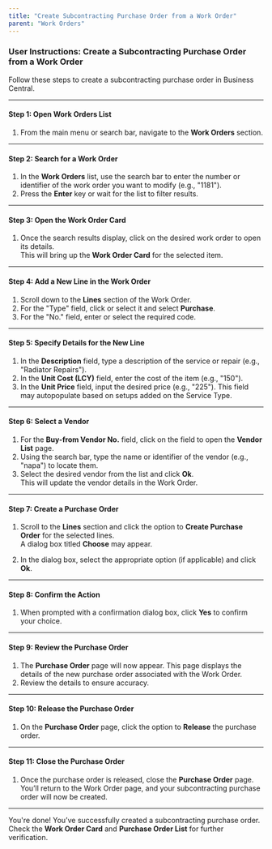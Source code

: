 ```yaml
---
title: "Create Subcontracting Purchase Order from a Work Order"
parent: "Work Orders"
---
```


### User Instructions: **Create a Subcontracting Purchase Order from a Work Order**

Follow these steps to create a subcontracting purchase order in Business
Central.

* * *

#### Step 1: Open Work Orders List

  1. From the main menu or search bar, navigate to the **Work Orders** section.

* * *

#### Step 2: Search for a Work Order

  1. In the **Work Orders** list, use the search bar to enter the number or identifier of the work order you want to modify (e.g., "1181").
  2. Press the **Enter** key or wait for the list to filter results.

* * *

#### Step 3: Open the Work Order Card

  1. Once the search results display, click on the desired work order to open its details.  
This will bring up the **Work Order Card** for the selected item.

* * *

#### Step 4: Add a New Line in the Work Order

  1. Scroll down to the **Lines** section of the Work Order.
  2. For the "Type" field, click or select it and select **Purchase**.
  3. For the "No." field, enter or select the required code. 
   
* * *

#### Step 5: Specify Details for the New Line

  1. In the **Description** field, type a description of the service or repair (e.g., "Radiator Repairs").
  2. In the **Unit Cost (LCY)** field, enter the cost of the item (e.g., "150").
  3. In the **Unit Price** field, input the desired price (e.g., "225"). This field may autopopulate based on setups added on the Service Type.

* * *

#### Step 6: Select a Vendor

  1. For the **Buy-from Vendor No.** field, click on the field to open the **Vendor List** page.
  2. Using the search bar, type the name or identifier of the vendor (e.g., "napa") to locate them.
  3. Select the desired vendor from the list and click **Ok**.  
This will update the vendor details in the Work Order.

* * *

#### Step 7: Create a Purchase Order

  1. Scroll to the **Lines** section and click the option to **Create Purchase Order** for the selected lines.  
A dialog box titled **Choose** may appear.

  2. In the dialog box, select the appropriate option (if applicable) and click **Ok**. 

* * *

#### Step 8: Confirm the Action

  1. When prompted with a confirmation dialog box, click **Yes** to confirm your choice.

* * *

#### Step 9: Review the Purchase Order

  1. The **Purchase Order** page will now appear. This page displays the details of the new purchase order associated with the Work Order.
  2. Review the details to ensure accuracy.

* * *

#### Step 10: Release the Purchase Order

  1. On the **Purchase Order** page, click the option to **Release** the purchase order.

* * *

#### Step 11: Close the Purchase Order

  1. Once the purchase order is released, close the **Purchase Order** page.  
You’ll return to the Work Order page, and your subcontracting purchase order
will now be created.

* * *

You're done! You’ve successfully created a subcontracting purchase order.
Check the **Work Order Card** and **Purchase Order List** for further
verification.

